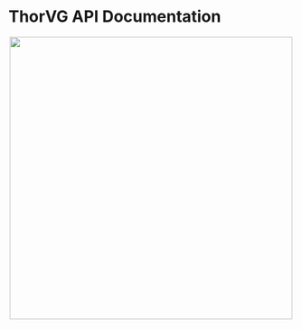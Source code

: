 # ThorVG API Documentation

<p align="center">
  <img width="500" src="../../res/thorvg_card2.png">
</p>
<br />
